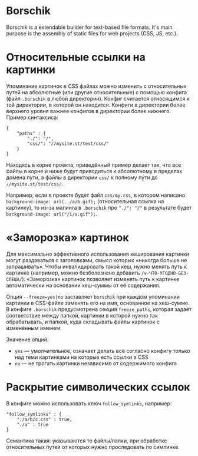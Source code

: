 # Borschik

Borschik is a extendable builder for text-based file formats.
It's main purpose is the assembly of static files for web projects (CSS, JS, etc.).

# Относительные ссылки на картинки

Упоминание картинок в CSS файлах можно изменить с относительных путей на абсолютные (или другие относительные) с помощью конфига (файл `.borschik` в любой директории). Конфиг считается относящимся к той директории, в которой он находится. Конфиги в директории более верхнего уровня важнее конфигов в директории более нижнего. Пример синтаксиса:

    {
        "paths" : {
            "./": "/",
            "css/": "//mysite.st/test/css/"
        }
    }

Находяcь в корне проекта, приведённый пример делает так, что все файлы в корне и ниже будут приводиться к абсолютному в пределах домена пути, а файлы в директории `css/` к полному пути до `//mysite.st/test/css/`.

Например, если в проекте будет файл `css/my.css`, в котором написано `background-image: url(../a/b.gif);` (относительная ссылка на картинку), то из-за мапинга в `.borschik` про `"./": "/"` в результате будет `background-image: url("/i/x.gif");`.

# «Заморозка» картинок

Для максимально эффективного использования кеширования картинки могут раздаваться с заголовками, смысл которых «никогда больше не запрашивать». Чтобы инвалидировать такой кеш, нужно менять путь к картинке (например, можно безболезнено добавить `/v-ЧТО-УГОДНО-БЕЗ-СЛЕША/`). «Заморозка» картинок позволяет изменять путь к картинке автоматически на основании хеш-суммы от её содержания.

Опция `--freeze=yes|no` заставляет `borschik` при каждом упоминании картинки в CSS-файле заменять его на имя, основанное на хеш-сумме. В конфиге `.borschik` предусмотрена секция `freeze_paths`, которая задаёт соответствие между папкой, картинки в которой нужно так обрабатывать, и папкой, куда складывать файлы картинок с изменённым именем.

Значение опций:

* `yes` — умолчательное, означает делать всё согласно конфигу только над теми картинками на которые есть ссылки в CSS
* `no` — не трогать картинки независимо от содержимого конфига

# Раскрытие символических ссылок  

В конфиге можно использовать ключ `follow_symlinks`, например:

    "follow_symlinks" : {
        "./a/b/c.css" : true,
        "./a" : true
    }

Семантика такая: указываются те файлы/папки, при обработке относительных путей от которых нужно проследовать по симлинке.

<!-- Yandex.Metrika counter -->
<img src="//mc.yandex.ru/watch/12831025" style="position:absolute; left:-9999px;" alt="" />
<!-- /Yandex.Metrika counter -->
